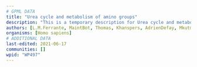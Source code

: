```yaml
---
# GPML DATA
title: "Urea cycle and metabolism of amino groups"
description: "This is a temporary description for Urea cycle and metabolism of amino groups"
authors: [L.M.Ferrante, MaintBot, Thomas, Khanspers, AdrienDefay, Mkutmon, Egonw, DeSl, IreneHemel, Finterly]
organisms: [Homo sapiens]
# ADDITIONAL DATA
last-edited: 2021-06-17
communities: []
wpid: "WP497"
---
```

